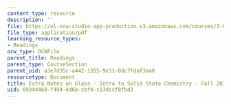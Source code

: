 ```yaml
---
content_type: resource
description: ''
file: https://ol-ocw-studio-app-production.s3.amazonaws.com/courses/3-091-introduction-to-solid-state-chemistry-fall-2018/69344468f4944d6bcbf4c13dccf8fbd3_MIT3_091F18_Glass.pdf
file_type: application/pdf
learning_resource_types:
- Readings
ocw_type: OCWFile
parent_title: Readings
parent_type: CourseSection
parent_uid: a3e7d35c-a442-1355-9e11-8dc7fdaf3aa0
resourcetype: Document
title: Extra Notes on Glass - Intro to Solid State Chemistry - Fall 2018
uid: 69344468-f494-4d6b-cbf4-c13dccf8fbd3
---
```

